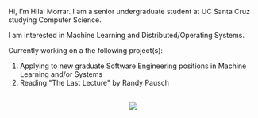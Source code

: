 Hi, I’m Hilal Morrar. I am a senior undergraduate student at UC Santa Cruz studying Computer Science. 

I am interested in Machine Learning and Distributed/Operating Systems.

Currently working on a the following project(s):
1. Applying to new graduate Software Engineering positions in Machine Learning and/or Systems
2. Reading "The Last Lecture" by Randy Pausch
<p align="center">
  <br>
  <img src="https://github-readme-stats.vercel.app/api/top-langs/?username=hamorrar&langs_count=10&theme=dark">
</p>
